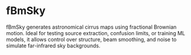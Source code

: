 # fBmSky
fBmSky generates astronomical cirrus maps using fractional Brownian motion. Ideal for testing source extraction, confusion limits, or training ML models, it allows control over structure, beam smoothing, and noise to simulate far-infrared sky backgrounds.
